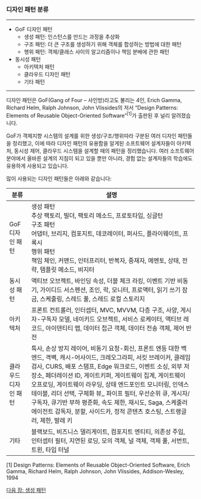 ### 디자인 패턴 분류
***
* GoF 디자인 패턴
    * 생성 패턴: 인스턴스를 만드는 과정을 추상화
    * 구조 패턴: 더 큰 구조를 생성하기 위해 객체를 합성하는 방법에 대한 패턴
    * 행위 패턴: 객체/클래스 사이의 알고리즘이나 책임 분배에 관한 패턴
* 동시성 패턴
    * 아키텍처 패턴
    * 클라우드 디자인 패턴
    * 기타 패턴
***

디자인 패턴은 GoF(Gang of Four – 사인방)라고도 불리는 4인, Erich Gamma, Richard Helm, Ralph Johnson, John Vlissides의 저서 “Design Patterns: Elements of Reusable Object-Oriented Software”<sup>[1]</sup>가 출판된 후 널리 알려졌습니다. 

GoF가 객체지향 시스템의 설계를 위한 생성/구조/행위따라 구분된 여러 디자인 패턴들을 정리했고, 이에 따라 디자인 패턴의 유용함을 알게된 소프트웨어 설계자들이 아키텍처, 동시성 제어, 클라우드 시스템을 설계할 때의 패턴을 정리했습니다. 여러 소프트웨어 분야에서 올바른 설계의 지침이 되고 있을 뿐만 아니라, 경험 없는 설계자들의 학습에도 유용하게 사용되고 있습니다.

많이 사용되는 디자인 패턴들은 아래와 같습니다:

|분류|설명|
|---|---|
|GoF 디자인 패턴|생성 패턴<br />추상 팩토리, 빌더, 팩토리 메소드, 프로토타입, 싱글턴<br />구조 패턴<br />어댑터, 브리지, 컴포지트, 데코레이터, 퍼사드, 플라이웨이트, 프록시<br />행위 패턴<br />책임 체인, 커맨드, 인터프리터, 반복자, 중재자, 메멘토, 상태, 전략, 템플릿 메소드, 비지터|
|동시성 패턴|액티브 오브젝트, 바인딩 속성, 더블 체크 라킹, 이벤트 기반 비동기, 가이디드 서스펜션, 조인, 락, 모니터, 프로액터, 읽기 쓰기 잠금, 스케줄링, 스레드 풀, 스레드 로컬 스토리지|
|아키텍처|프론트 컨트롤러, 인터셉터, MVC, MVVM, 다층 구조, 사양, 게시자-구독자 모델, 네이키드 오브젝트, 서비스 로케이터, 액티브 레코드, 아이덴티티 맵, 데이터 접근 객체, 데이터 전송 객체, 제어 반전|
|클라우드 디자인 패턴|특사, 손상 방지 레이어, 비동기 요청-회신, 프론트 엔등 대한 백엔드, 격벽, 캐시-어사이드, 크레오그라피, 서킷 브레이커, 클레임 검사, CURS, 배포 스탬프, Edge 워크로드, 이벤트 소싱, 외부 저장소, 페더레이션 ID, 게이트키퍼, 게이트웨이 집계, 게이트웨이 오프로딩, 게이트웨이 라우딩, 상태 엔드포인트 모니터링, 인덱스 테이블, 리더 선택, 구체화 뷰,, 파이프 필터, 우선순위 큐, 게시자/구독자, 큐기반 부하 평준화, 속도 제한, 재시도, Saga, 스케줄러 에이전트 감독자, 분할, 사이드카, 정적 콘텐츠 호스팅, 스트랭글러, 제한, 발레 키|
|기타|블랙보드, 비즈니스 델리게이트, 컴포지트 엔티티, 의존성 주입, 인터셉터 필터, 지연된 로딩, 모의 객체, 널 객체, 객체 풀, 서번트, 트윈, 타입 터널|

<a name="footnote_1">[1]</a> Design Patterns: Elements of Reusable Object-Oriented Software, Erich Gamma, Richard Helm, Ralph Johnson, John Vlissides, Addison-Wesley, 1994

<a href="./05_생성_패턴.md">다음 장: 생성 패턴</a>